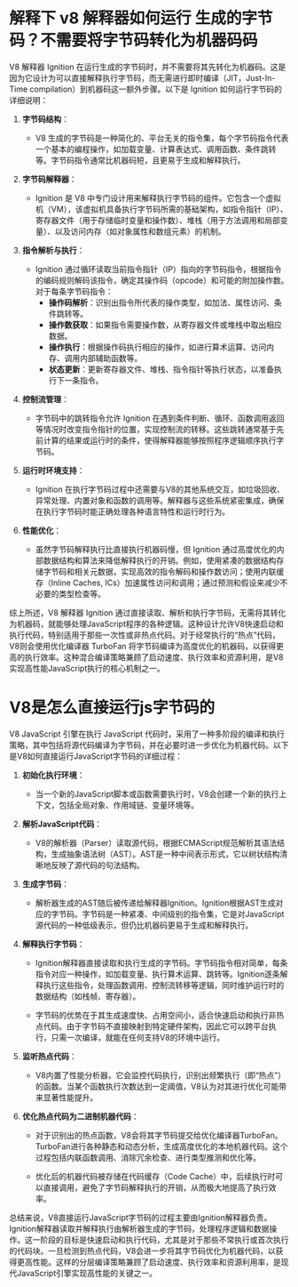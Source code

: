 # 解释下 v8 解释器如何运行 生成的字节码？不需要将字节码转化为机器码码

V8 解释器 Ignition 在运行生成的字节码时，并不需要将其先转化为机器码。这是因为它设计为可以直接解释执行字节码，而无需进行即时编译（JIT，Just-In-Time compilation）到机器码这一额外步骤。以下是 Ignition 如何运行字节码的详细说明：

1. **字节码结构**：
   - V8 生成的字节码是一种简化的、平台无关的指令集，每个字节码指令代表一个基本的编程操作，如加载变量、计算表达式、调用函数、条件跳转等。字节码指令通常比机器码短，且更易于生成和解释执行。

2. **字节码解释器**：
   - Ignition 是 V8 中专门设计用来解释执行字节码的组件。它包含一个虚拟机（VM），该虚拟机具备执行字节码所需的基础架构，如指令指针（IP）、寄存器文件（用于存储临时变量和操作数）、堆栈（用于方法调用和局部变量）、以及访问内存（如对象属性和数组元素）的机制。

3. **指令解析与执行**：
   - Ignition 通过循环读取当前指令指针（IP）指向的字节码指令，根据指令的编码规则解码该指令，确定其操作码（opcode）和可能的附加操作数。对于每条字节码指令：
     - **操作码解析**：识别出指令所代表的操作类型，如加法、属性访问、条件跳转等。
     - **操作数获取**：如果指令需要操作数，从寄存器文件或堆栈中取出相应数据。
     - **操作执行**：根据操作码执行相应的操作，如进行算术运算、访问内存、调用内部辅助函数等。
     - **状态更新**：更新寄存器文件、堆栈、指令指针等执行状态，以准备执行下一条指令。

4. **控制流管理**：
   - 字节码中的跳转指令允许 Ignition 在遇到条件判断、循环、函数调用返回等情况时改变指令指针的位置，实现控制流的转移。这些跳转通常基于先前计算的结果或运行时的条件，使得解释器能够按照程序逻辑顺序执行字节码。

5. **运行时环境支持**：
   - Ignition 在执行字节码过程中还需要与V8的其他系统交互，如垃圾回收、异常处理、内置对象和函数的调用等。解释器与这些系统紧密集成，确保在执行字节码时能正确处理各种语言特性和运行时行为。

6. **性能优化**：
   - 虽然字节码解释执行比直接执行机器码慢，但 Ignition 通过高度优化的内部数据结构和算法来降低解释执行的开销。例如，使用紧凑的数据结构存储字节码和相关元数据，实现高效的指令解码和操作数访问；使用内联缓存（Inline Caches, ICs）加速属性访问和调用；通过预测和假设来减少不必要的类型检查等。

综上所述，V8 解释器 Ignition 通过直接读取、解析和执行字节码，无需将其转化为机器码，就能够处理JavaScript程序的各种逻辑。这种设计允许V8快速启动和执行代码，特别适用于那些一次性或非热点代码。对于经常执行的“热点”代码，V8则会使用优化编译器 TurboFan 将字节码编译为高度优化的机器码，以获得更高的执行效率。这种混合编译策略兼顾了启动速度、执行效率和资源利用，是V8实现高性能JavaScript执行的核心机制之一。

# V8是怎么直接运行js字节码的

V8 JavaScript 引擎在执行 JavaScript 代码时，采用了一种多阶段的编译和执行策略，其中包括将源代码编译为字节码，并在必要时进一步优化为机器代码。以下是V8如何直接运行JavaScript字节码的详细过程：

1. **初始化执行环境**：
   - 当一个新的JavaScript脚本或函数需要执行时，V8会创建一个新的执行上下文，包括全局对象、作用域链、变量环境等。

2. **解析JavaScript代码**：
   - V8的解析器（Parser）读取源代码，根据ECMAScript规范解析其语法结构，生成抽象语法树（AST）。AST是一种中间表示形式，它以树状结构清晰地反映了源代码的句法结构。

3. **生成字节码**：
   - 解析器生成的AST随后被传递给解释器Ignition。Ignition根据AST生成对应的字节码。字节码是一种紧凑、中间级别的指令集，它是对JavaScript源代码的一种低级表示，但仍比机器码更易于生成和解释执行。

4. **解释执行字节码**：
   - Ignition解释器直接读取和执行生成的字节码。字节码指令相对简单，每条指令对应一种操作，如加载变量、执行算术运算、跳转等。Ignition逐条解释执行这些指令，处理函数调用、控制流转移等逻辑，同时维护运行时的数据结构（如栈帧、寄存器）。

   - 字节码的优势在于其生成速度快、占用空间小，适合快速启动和执行非热点代码。由于字节码不直接映射到特定硬件架构，因此它可以跨平台执行，只需一次编译，就能在任何支持V8的环境中运行。

5. **监听热点代码**：
   - V8内置了性能分析器，它会监控代码执行，识别出频繁执行（即“热点”）的函数。当某个函数执行次数达到一定阈值，V8认为对其进行优化可能带来显著性能提升。

6. **优化热点代码为二进制机器代码**：
   - 对于识别出的热点函数，V8会将其字节码提交给优化编译器TurboFan。TurboFan进行各种静态和动态分析，生成高度优化的本地机器代码。这个过程包括内联函数调用、消除冗余检查、进行类型推测和优化等。

   - 优化后的机器代码被存储在代码缓存（Code Cache）中，后续执行时可以直接调用，避免了字节码解释执行的开销，从而极大地提高了执行效率。

总结来说，V8直接运行JavaScript字节码的过程主要由Ignition解释器负责。Ignition解释器读取并解释执行由解析器生成的字节码，处理程序逻辑和数据操作。这一阶段的目标是快速启动和执行代码，尤其是对于那些不常执行或首次执行的代码块。一旦检测到热点代码，V8会进一步将其字节码优化为机器代码，以获得更高性能。这样的分层编译策略兼顾了启动速度、执行效率和资源利用率，是现代JavaScript引擎实现高性能的关键之一。